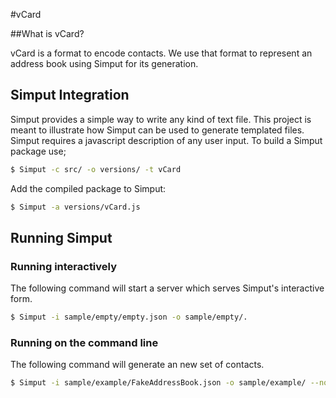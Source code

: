 #vCard

##What is vCard?

vCard is a format to encode contacts. We use that format to represent an address book using Simput for its generation.

## Simput Integration

Simput provides a simple way to write any kind of text file.
This project is meant to illustrate how Simput can be used to generate templated files. Simput requires a javascript description of any user input. To build a Simput package use; 

```sh
$ Simput -c src/ -o versions/ -t vCard
```

Add the compiled package to Simput:

```sh
$ Simput -a versions/vCard.js
```

## Running Simput

### Running interactively
The following command will start a server which serves Simput's interactive form.

```sh
$ Simput -i sample/empty/empty.json -o sample/empty/.
```

### Running on the command line
The following command will generate an new set of contacts.

```sh
$ Simput -i sample/example/FakeAddressBook.json -o sample/example/ --no-gui
```


